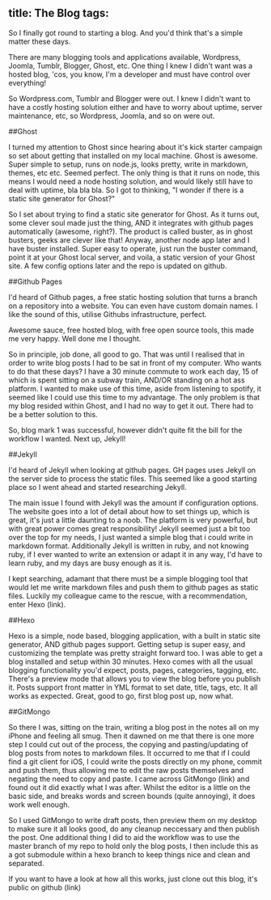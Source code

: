 title: The Blog
tags:
---

So I finally got round to starting a blog. And you'd think that's a simple matter these days.

 There are many blogging tools and applications available, Wordpress, Joomla, Tumblr, Blogger, Ghost, etc. One thing I knew I didn't want was a hosted blog, 'cos, you know, I'm a developer and must have control over everything! 

<!-- more -->

So Wordpress.com, Tumblr and Blogger were out. I knew I didn't want to have a costly hosting solution either and have to worry about uptime, server maintenance, etc, so Wordpress, Joomla, and so on were out.

##Ghost

 I turned my attention to Ghost since hearing about it's kick starter campaign so set about getting that installed on my local machine. Ghost is awesome. Super simple to setup, runs on node.js, looks pretty, write in markdown, themes, etc etc. Seemed perfect. The only thing is that it runs on node, this means I would need a node hosting solution, and would likely still have to deal with uptime, bla bla bla. So I got to thinking, "I wonder if there is a static site generator for Ghost?"

 So I set about trying to find a static site generator for Ghost. As it turns out, some clever soul made just the thing, AND it integrates with github pages automatically (awesome, right?). The product is called buster, as in ghost busters, geeks are clever like that! Anyway, another node app later and I have buster installed. Super easy to operate, just run the buster command, point it at your Ghost local server, and voila, a static version of your Ghost site. A few config options later and the repo is updated on github.

##Github Pages

 I'd heard of Github pages, a free static hosting solution that turns a branch on a repository into a website. You can even have custom domain names. I like the sound of this, utilise Githubs infrastructure, perfect.

 Awesome sauce, free hosted blog, with free open source tools, this made me very happy. Well done me I thought. 
 
So in principle, job done, all good to go. That was until I realised that in order to write blog posts I had to be sat in front of my computer. Who wants to do that these days? I have a 30 minute commute to work each day, 15 of which is spent sitting on a subway train, AND/OR standing on a hot ass platform. I wanted to make use of this time, aside from listening to spotify, it seemed like I could use this time to my advantage. The only problem is that my blog resided within Ghost, and I had no way to get it out. There had to be a better solution to this. 

So, blog mark 1 was successful, however didn't quite fit the bill for the workflow I wanted. 
 Next up, Jekyll!
 
##Jekyll
 
I'd heard of Jekyll when looking at github pages. GH pages uses Jekyll on the server side to process the static files. This seemed like a good starting place so I went ahead and started researching Jekyll.

 The main issue I found with Jekyll was the amount if configuration options. The website goes into a lot of detail about how to set things up, which is great, it's just a little daunting to a noob. The platform is very powerful, but with great power comes great responsibility! Jekyll seemed just a bit too over the top for my needs, I just wanted a simple blog that i could write in markdown format. Additionally Jekyll is written in ruby, and not knowing ruby, if I ever wanted to write an extension or adapt it in any way, I'd have to learn ruby, and my days are busy enough as it is.

I kept searching, adamant that there must be a simple blogging tool that would let me write markdown files and push them to github pages as static files. Luckily my colleague came to the rescue, with a recommendation, enter Hexo (link). 

##Hexo

Hexo is a simple, node based, blogging application, with a built in static site generator, AND github pages support. Getting setup is super easy, and customizing the template was pretty straight forward too. I was able to get a blog installed and setup within 30 minutes. Hexo comes with all the usual blogging functionality you'd expect, posts, pages, categories, tagging, etc. There's a preview mode that allows you to view the blog before you publish it. Posts support front matter in YML format to set date, title, tags, etc. It all works as expected. Great, good to go, first blog post up, now what. 

##GitMongo 

So there I was, sitting on the train, writing a blog post in the notes all on my iPhone and feeling all smug. Then it dawned on me that there is one more step I could cut out of the process, the copying and pasting/updating of blog posts from notes to markdown files. It occurred to me that if I could find a git client for iOS, I could write the posts directly on my phone, commit and push them, thus allowing me to edit the raw posts themselves and negating the need to copy and paste. I came across GitMongo (link) and found out it did exactly what I was after. Whilst the editor is a little on the basic side, and breaks words and screen bounds (quite annoying), it does work well enough. 

So I used GitMongo to write draft posts, then preview them on my desktop to make sure it all looks good, do any cleanup neccessary and then publish the post. One additional thing I did to aid the workflow was to use the master branch of my repo to hold only the blog posts, I then include this as a got submodule within a hexo branch to keep things nice and clean and separated.   

If you want to have a look at how all this works, just clone out this blog, it's public on github (link)